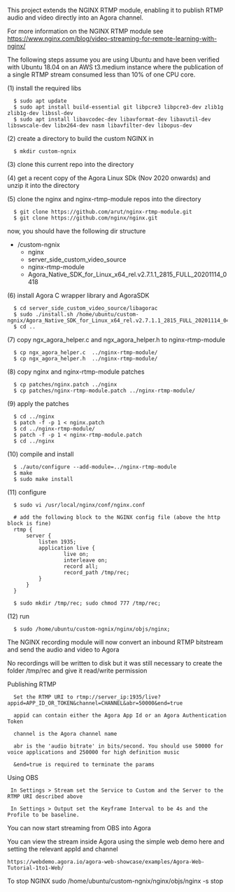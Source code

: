 This project extends the NGINX RTMP module, enabling it to publish RTMP audio and video directly into an Agora channel.

For more information on the NGINX RTMP module see 
      https://www.nginx.com/blog/video-streaming-for-remote-learning-with-nginx/

The following steps assume you are using Ubuntu and have been verified with Ubuntu 18.04 on an AWS t3.medium instance where the publication of a single RTMP stream consumed less than 10% of one CPU core. 

(1) install the required libs

      $ sudo apt update
      $ sudo apt install build-essential git libpcre3 libpcre3-dev zlib1g zlib1g-dev libssl-dev
      $ sudo apt install libavcodec-dev libavformat-dev libavutil-dev libswscale-dev libx264-dev nasm libavfilter-dev libopus-dev

(2) create a directory to build the custom NGINX in

      $ mkdir custom-ngnix

(3) clone this current repo into the directory

(4) get a recent copy of the Agora Linux SDk (Nov 2020 onwards) and unzip it into the directory

(5) clone the nginx and nginx-rtmp-module repos into the directory

      $ git clone https://github.com/arut/nginx-rtmp-module.git
      $ git clone https://github.com/nginx/nginx.git 

   now, you should have the following dir structure
   + /custom-ngnix
      + nginx
      + server_side_custom_video_source
      + nginx-rtmp-module
      + Agora_Native_SDK_for_Linux_x64_rel.v2.7.1.1_2815_FULL_20201114_0418

(6) install Agora C wrapper library and AgoraSDK

      $ cd server_side_custom_video_source/libagorac
      $ sudo ./install.sh /home/ubuntu/custom-ngnix/Agora_Native_SDK_for_Linux_x64_rel.v2.7.1.1_2815_FULL_20201114_0418
      $ cd ..

(7) copy ngx_agora_helper.c and  ngx_agora_helper.h to nginx-rtmp-module

      $ cp ngx_agora_helper.c  ../nginx-rtmp-module/
      $ cp ngx_agora_helper.h  ../nginx-rtmp-module/
   
(8) copy nginx and nginx-rtmp-module patches

      $ cp patches/nginx.patch ../nginx
      $ cp patches/nginx-rtmp-module.patch ../nginx-rtmp-module/

(9) apply the patches 

      $ cd ../nginx
      $ patch -f -p 1 < nginx.patch
      $ cd ../nginx-rtmp-module/
      $ patch -f -p 1 < nginx-rtmp-module.patch
      $ cd ../nginx

(10) compile and install

      $ ./auto/configure --add-module=../nginx-rtmp-module 
      $ make 
      $ sudo make install
   
(11) configure

      $ sudo vi /usr/local/nginx/conf/nginx.conf
      
      # add the following block to the NGINX config file (above the http block is fine)
      rtmp {
          server {
              listen 1935;
              application live {
                      live on;
                      interleave on;
                      record all;
                      record_path /tmp/rec;
              }
          }
      }
      
      $ sudo mkdir /tmp/rec; sudo chmod 777 /tmp/rec;
   
(12) run

      $ sudo /home/ubuntu/custom-ngnix/nginx/objs/nginx;  

The NGINX recording module will now convert an inbound RTMP bitstream and send the audio and video to Agora

No recordings will be written to disk but it was still necessary to create the folder /tmp/rec and give it read/write permission

Publishing RTMP

      Set the RTMP URI to rtmp://server_ip:1935/live?appid=APP_ID_OR_TOKEN&channel=CHANNEL&abr=50000&end=true
      
      appid can contain either the Agora App Id or an Agora Authentication Token
      
      channel is the Agora channel name
      
      abr is the 'audio bitrate' in bits/second. You should use 50000 for voice applications and 250000 for high definition music
      
      &end=true is required to terminate the params

Using OBS

     In Settings > Stream set the Service to Custom and the Server to the RTMP URI described above
     
     In Settings > Output set the Keyframe Interval to be 4s and the Profile to be baseline.
     

You can now start streaming from OBS into Agora

You can view the stream inside Agora using the simple web demo here and setting the relevant appId and channel

	https://webdemo.agora.io/agora-web-showcase/examples/Agora-Web-Tutorial-1to1-Web/

To stop NGINX 
     sudo /home/ubuntu/custom-ngnix/nginx/objs/nginx -s stop


